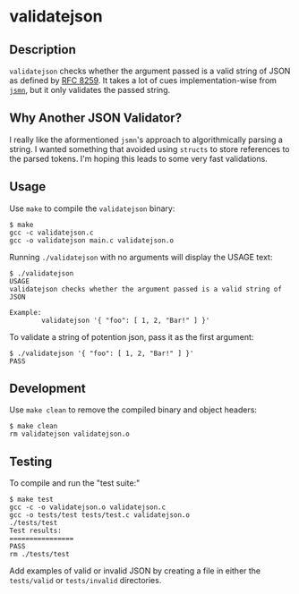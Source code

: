 # validatejson

## Description

`validatejson` checks whether the argument passed is a valid string of JSON
as defined by
[RFC 8259](https://datatracker.ietf.org/doc/html/rfc8259).
It takes a lot of cues implementation-wise from
[`jsmn`](https://github.com/zserge/jsmn), but it only validates the passed string.

## Why Another JSON Validator?

I really like the aformentioned `jsmn`'s approach to algorithmically parsing
a string. I wanted something that avoided using `structs` to store references
to the parsed tokens. I'm hoping this leads to some very fast validations.

## Usage

Use `make` to compile the `validatejson` binary:

```
$ make
gcc -c validatejson.c
gcc -o validatejson main.c validatejson.o
```

Running `./validatejson` with no arguments will
display the USAGE text:

```
$ ./validatejson 
USAGE
validatejson checks whether the argument passed is a valid string of JSON

Example:
        validatejson '{ "foo": [ 1, 2, "Bar!" ] }'
```

To validate a string of potention json, pass it as the first argument:

```
$ ./validatejson '{ "foo": [ 1, 2, "Bar!" ] }'
PASS
```

## Development

Use `make clean` to remove the compiled binary and object headers:

```
$ make clean
rm validatejson validatejson.o
```

## Testing

To compile and run the "test suite:"

```
$ make test
gcc -c -o validatejson.o validatejson.c
gcc -o tests/test tests/test.c validatejson.o
./tests/test
Test results:
================
PASS
rm ./tests/test
```

Add examples of valid or invalid JSON
by creating a file in either the `tests/valid`
or `tests/invalid` directories.

